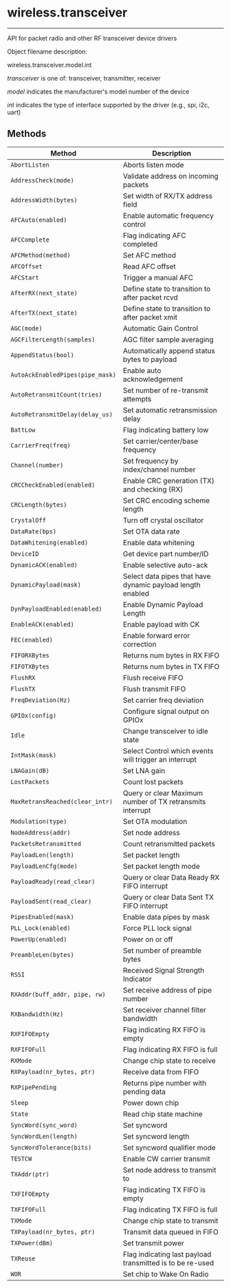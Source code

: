 # wireless.transceiver
----------------------

API for packet radio and other RF transceiver device drivers

Object filename description:

wireless.transceiver.model.int

_transceiver_ is one of: transceiver, transmitter, receiver

_model_ indicates the manufacturer's model number of the device

_int_ indicates the type of interface supported by the driver (e.g., spi, i2c, uart)

## Methods

| Method                                | Description                                                   |
| --------------------------------------|-------------------------------------------------------------- |
|`AbortListen`                          | Aborts listen mode                                            |
|`AddressCheck(mode)`                   | Validate address on incoming packets                          |
|`AddressWidth(bytes)`                  | Set width of RX/TX address field                              |
|`AFCAuto(enabled)`                     | Enable automatic frequency control                            |
|`AFCComplete`                          | Flag indicating AFC completed                                 |
|`AFCMethod(method)`                    | Set AFC method                                                |
|`AFCOffset`                            | Read AFC offset                                               |
|`AFCStart`                             | Trigger a manual AFC                                          |
|`AfterRX(next_state)`                  | Define state to transition to after packet rcvd               |
|`AfterTX(next_state)`                  | Define state to transition to after packet xmit               |
|`AGC(mode)`                            | Automatic Gain Control                                        |
|`AGCFilterLength(samples)`             | AGC filter sample averaging                                   |
|`AppendStatus(bool)`                   | Automatically append status bytes to payload                  |
|`AutoAckEnabledPipes(pipe_mask)`       | Enable auto acknowledgement                                   |
|`AutoRetransmitCount(tries)`           | Set number of re-transmit attempts                            |
|`AutoRetransmitDelay(delay_us)`        | Set automatic retransmission delay                            |
|`BattLow`                              | Flag indicating battery low                                   |
|`CarrierFreq(freq)`                    | Set carrier/center/base frequency                             |
|`Channel(number)`                      | Set frequency by index/channel number                         |
|`CRCCheckEnabled(enabled)`             | Enable CRC generation (TX) and checking (RX)                  |
|`CRCLength(bytes)`                     | Set CRC encoding scheme length                                |
|`CrystalOff`                           | Turn off crystal oscillator                                   |
|`DataRate(bps)`                        | Set OTA data rate                                             |
|`DataWhitening(enabled)`               | Enable data whitening                                         |
|`DeviceID`                             | Get device part number/ID                                     |
|`DynamicACK(enabled)`                  | Enable selective auto-ack                                     |
|`DynamicPayload(mask)`                 | Select data pipes that have dynamic payload length enabled    |
|`DynPayloadEnabled(enabled)`           | Enable Dynamic Payload Length                                 |
|`EnableACK(enabled)`                   | Enable payload with CK                                        |
|`FEC(enabled)`                         | Enable forward error correction                               |
|`FIFORXBytes`                          | Returns num bytes in RX FIFO                                  |
|`FIFOTXBytes`                          | Returns num bytes in TX FIFO                                  |
|`FlushRX`                              | Flush receive FIFO                                            |
|`FlushTX`                              | Flush transmit FIFO                                           |
|`FreqDeviation(Hz)`                    | Set carrier freq deviation                                    |
|`GPIOx(config)`                        | Configure signal output on GPIOx                              |
|`Idle`                                 | Change transceiver to idle state                              |
|`IntMask(mask)`                        | Select Control which events will trigger an interrupt         |
|`LNAGain(dB)`                          | Set LNA gain                                                  |
|`LostPackets`                          | Count lost packets                                            |
|`MaxRetransReached(clear_intr)`        | Query or clear Maximum number of TX retransmits interrupt     |
|`Modulation(type)`                     | Set OTA modulation                                            |
|`NodeAddress(addr)`                    | Set node address                                              |
|`PacketsRetransmitted`                 | Count retransmitted packets                                   |
|`PayloadLen(length)`                   | Set packet length                                             |
|`PayloadLenCfg(mode)`                  | Set packet length mode                                        |
|`PayloadReady(read_clear)`             | Query or clear Data Ready RX FIFO interrupt                   |
|`PayloadSent(read_clear)`              | Query or clear Data Sent TX FIFO interrupt                    |
|`PipesEnabled(mask)`                   | Enable data pipes by mask                                     |
|`PLL_Lock(enabled)`                    | Force PLL lock signal                                         |
|`PowerUp(enabled)`                     | Power on or off                                               |
|`PreambleLen(bytes)`                   | Set number of preamble bytes                                  |
|`RSSI`                                 | Received Signal Strength Indicator                            |
|`RXAddr(buff_addr, pipe, rw)`          | Set receive address of pipe number                            |
|`RXBandwidth(Hz)`                      | Set receiver channel filter bandwidth                         |
|`RXFIFOEmpty`                          | Flag indicating RX FIFO is empty                              |
|`RXFIFOFull`                           | Flag indicating RX FIFO is full                               |
|`RXMode`                               | Change chip state to receive                                  |
|`RXPayload(nr_bytes, ptr)`             | Receive data from FIFO                                        |
|`RXPipePending`                        | Returns pipe number with pending data                         |
|`Sleep`                                | Power down chip                                               |
|`State`                                | Read chip state machine                                       |
|`SyncWord(sync_word)`                  | Set syncword                                                  |
|`SyncWordLen(length)`                  | Set syncword length                                           |
|`SyncWordTolerance(bits)`              | Set syncword qualifier mode                                   |
|`TESTCW`                               | Enable CW carrier transmit                                    |
|`TXAddr(ptr)`                          | Set node address to transmit to                               |
|`TXFIFOEmpty`                          | Flag indicating TX FIFO is empty                              |
|`TXFIFOFull`                           | Flag indicating TX FIFO is full                               |
|`TXMode`                               | Change chip state to transmit                                 |
|`TXPayload(nr_bytes, ptr)`             | Transmit data queued in FIFO                                  |
|`TXPower(dBm)`                         | Set transmit power                                            |
|`TXReuse`                              | Flag indicating last payload transmitted is to be re-used     |
|`WOR`                                  | Set chip to Wake On Radio                                     |

